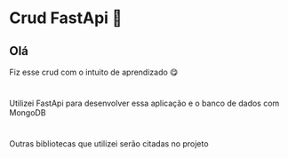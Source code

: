 
# Crud FastApi 🐍

## Olá
Fiz esse crud com o intuito de aprendizado 😋
#
Utilizei FastApi para desenvolver essa aplicação e o banco de dados com MongoDB
#
Outras bibliotecas que utilizei serão citadas no projeto
